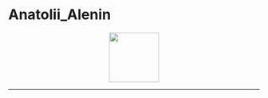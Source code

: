 # Anatolii_Alenin

<div id="header" align="center">
  <img src="https://media2.giphy.com/media/v1.Y2lkPTc5MGI3NjExNWtjZ3B0N2VwbXJrcm5uaXNwbm80NDcyaWpsY291aGUyOGd1czc4NCZlcD12MV9pbnRlcm5hbF9naWZfYnlfaWQmY3Q9Zw/jtXRDVzaCPXSynUz7h/giphy.gif" width="100"/>
</div>
<hr>
